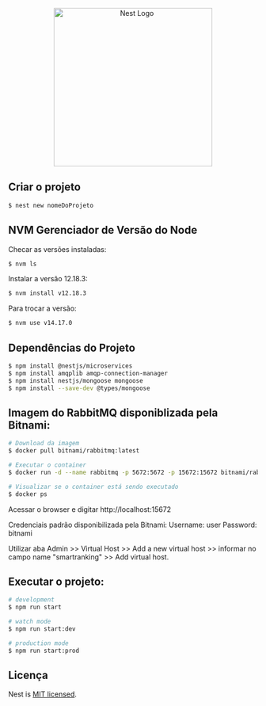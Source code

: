 <p align="center">
  <a href="http://nestjs.com/" target="blank"><img src="https://nestjs.com/img/logo_text.svg" width="320" alt="Nest Logo" /></a>
</p>

## Criar o projeto

```bash
$ nest new nomeDoProjeto
```

## NVM Gerenciador de Versão do Node
Checar as versões instaladas:
````bash
$ nvm ls
````

Instalar a versão 12.18.3:
````bash
$ nvm install v12.18.3
````

Para trocar a versão:
````bash
$ nvm use v14.17.0
````

## Dependências do Projeto
```bash
$ npm install @nestjs/microservices
$ npm install amqplib amqp-connection-manager
$ npm install nestjs/mongoose mongoose
$ npm install --save-dev @types/mongoose
```

## Imagem do RabbitMQ disponiblizada pela Bitnami:
```bash
# Download da imagem
$ docker pull bitnami/rabbitmq:latest

# Executar o container
$ docker run -d --name rabbitmq -p 5672:5672 -p 15672:15672 bitnami/rabbitmq:latest

# Visualizar se o container está sendo executado
$ docker ps
```

Acessar o browser e digitar
http://localhost:15672

Credenciais padrão disponibilizada pela Bitnami:
Username: user
Password: bitnami

Utilizar aba Admin >> Virtual Host >> Add a new virtual host >>  informar no campo name "smartranking" >> Add virtual host.

## Executar o projeto:
```bash
# development
$ npm run start

# watch mode
$ npm run start:dev

# production mode
$ npm run start:prod
```

## Licença

Nest is [MIT licensed](LICENSE).
